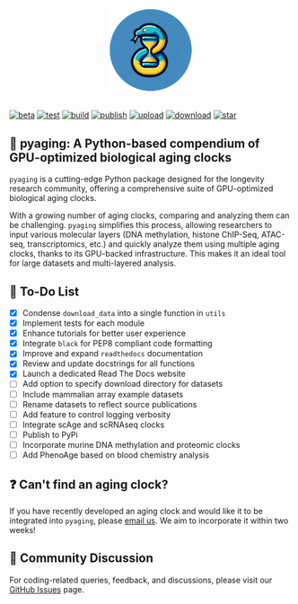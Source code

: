 <p align="center">
  <img height="150" src="docs/_static/logo.png" />
</p>

##

[![beta](https://img.shields.io/badge/status-beta-yellow)](https://github.com/rsinghlab/pyaging)
[![test](https://github.com/rsinghlab/pyaging/actions/workflows/test.yml/badge.svg)](https://github.com/rsinghlab/pyaging/actions/workflows/test.yml)
[![build](https://github.com/rsinghlab/pyaging/actions/workflows/build.yml/badge.svg)](https://github.com/rsinghlab/pyaging/actions/workflows/build.yml)
[![publish](https://github.com/rsinghlab/pyaging/actions/workflows/publish.yml/badge.svg)](https://github.com/rsinghlab/pyaging/actions/workflows/publish.yml)
[![upload](https://img.shields.io/pypi/v/pyaging?logo=PyPI)](https://pypi.org/project/pyaging/) 
[![download](https://static.pepy.tech/badge/pyaging)](https://pepy.tech/project/pyaging)
[![star](https://img.shields.io/github/stars/rsinghlab/pyaging?logo=GitHub&color=red)](https://github.com/rsinghlab/pyaging/stargazers)

<!--
[![documentation](https://readthedocs.org/projects/pyaging/badge/?version=latest)](https://pyaging.readthedocs.io/en/latest/)
-->

## 🐍 **pyaging**: A Python-based compendium of GPU-optimized biological aging clocks

`pyaging` is a cutting-edge Python package designed for the longevity research community, offering a comprehensive suite of GPU-optimized biological aging clocks.

<!--
[Installation](https://pyaging.readthedocs.io/en/latest/installation.html) - [Quick Start](https://pyaging.readthedocs.io/en/latest/quickstart.html) - [Tutorials](https://pyaging.readthedocs.io/en/latest/tutorials.html) - [API Reference](https://pyaging.readthedocs.io/en/latest/api.html) - [Citation](https://www.sciencedirect.com/science/article/pii/S0092867421015774?via%3Dihub) - [Theoretical Background](https://pyaging.readthedocs.io/en/latest/theory.html)
-->

With a growing number of aging clocks, comparing and analyzing them can be challenging. `pyaging` simplifies this process, allowing researchers to input various molecular layers (DNA methylation, histone ChIP-Seq, ATAC-seq, transcriptomics, etc.) and quickly analyze them using multiple aging clocks, thanks to its GPU-backed infrastructure. This makes it an ideal tool for large datasets and multi-layered analysis.

## 📝 To-Do List

- [X] Condense `download_data` into a single function in `utils`
- [X] Implement tests for each module 
- [X] Enhance tutorials for better user experience
- [X] Integrate `black` for PEP8 compliant code formatting
- [X] Improve and expand `readthedocs` documentation
- [X] Review and update docstrings for all functions
- [X] Launch a dedicated Read The Docs website
- [ ] Add option to specify download directory for datasets
- [ ] Include mammalian array example datasets
- [ ] Rename datasets to reflect source publications
- [ ] Add feature to control logging verbosity
- [ ] Integrate scAge and scRNAseq clocks
- [ ] Publish to PyPi
- [ ] Incorporate murine DNA methylation and proteomic clocks
- [ ] Add PhenoAge based on blood chemistry analysis

## ❓ Can't find an aging clock?

If you have recently developed an aging clock and would like it to be integrated into `pyaging`, please [email us](lucas_camillo@alumni.brown.edu). We aim to incorporate it within two weeks!

## 💬 Community Discussion
For coding-related queries, feedback, and discussions, please visit our [GitHub Issues](https://github.com/rsinghlab/pyaging/issues) page.
